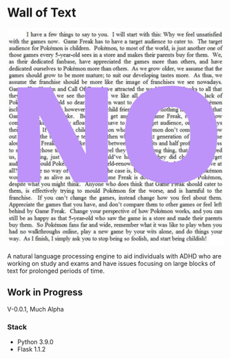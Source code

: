 # Wall of Text

![main image](static/images/wallOfText.png)

A natural language processing engine to aid individuals with ADHD who are
working on study and exams and have issues focusing on large blocks of text for
prolonged periods of time.

## Work in Progress

V-0.0.1, Much Alpha

### Stack

- Python 3.9.0
- Flask 1.1.2

